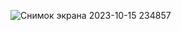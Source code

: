 ![Снимок экрана 2023-10-15 234857](https://github.com/Kochnev1/HomeWorkDocker/assets/134865182/bb929abb-008b-431c-927a-b3706ad777d8)
